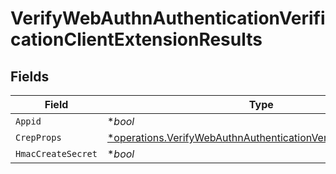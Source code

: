# VerifyWebAuthnAuthenticationVerificationClientExtensionResults


## Fields

| Field                                                                                                                                         | Type                                                                                                                                          | Required                                                                                                                                      | Description                                                                                                                                   |
| --------------------------------------------------------------------------------------------------------------------------------------------- | --------------------------------------------------------------------------------------------------------------------------------------------- | --------------------------------------------------------------------------------------------------------------------------------------------- | --------------------------------------------------------------------------------------------------------------------------------------------- |
| `Appid`                                                                                                                                       | **bool*                                                                                                                                       | :heavy_minus_sign:                                                                                                                            | N/A                                                                                                                                           |
| `CrepProps`                                                                                                                                   | [*operations.VerifyWebAuthnAuthenticationVerificationCrepProps](../../models/operations/verifywebauthnauthenticationverificationcrepprops.md) | :heavy_minus_sign:                                                                                                                            | N/A                                                                                                                                           |
| `HmacCreateSecret`                                                                                                                            | **bool*                                                                                                                                       | :heavy_minus_sign:                                                                                                                            | N/A                                                                                                                                           |